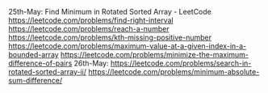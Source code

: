 25th-May:
Find Minimum in Rotated Sorted Array - LeetCode
https://leetcode.com/problems/find-right-interval
https://leetcode.com/problems/reach-a-number
https://leetcode.com/problems/kth-missing-positive-number
https://leetcode.com/problems/maximum-value-at-a-given-index-in-a-bounded-array
https://leetcode.com/problems/minimize-the-maximum-difference-of-pairs
26th-May:
https://leetcode.com/problems/search-in-rotated-sorted-array-ii/
https://leetcode.com/problems/minimum-absolute-sum-difference/
